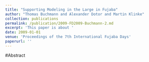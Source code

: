 ```yaml
---
title: "Supporting Modeling in the Large in Fujaba"
author: "Thomas Buchmann and Alexander Dotor and Martin Klinke"
collection: publications
permalink: /publication/2009-FD2009-Buchmann-2.md
excerpt: 'This paper is about '
date: 2009-01-01
venue: 'Proceedings of the 7th International Fujaba Days'
paperurl: ''
---
```


#Abstract
